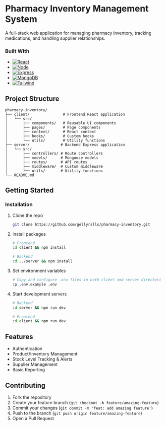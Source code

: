 # Pharmacy Inventory Management System

A full-stack web application for managing pharmacy inventory, tracking medications, and handling supplier relationships.

### Built With

* [![React][React.js]][React-url]
* [![Node][Node.js]][Node-url]
* [![Express][Express.js]][Express-url]
* [![MongoDB][MongoDB]][MongoDB-url]
* [![Tailwind][Tailwind-css]][Tailwind-url]

## Project Structure

```
pharmacy-inventory/
├── client/               # Frontend React application
│   └── src/
│       ├── components/   # Reusable UI components
│       ├── pages/        # Page components
│       ├── context/      # React context
│       ├── hooks/        # Custom hooks
│       └── utils/        # Utility functions
├── server/              # Backend Express application
│   └── src/
│       ├── controllers/ # Route controllers
│       ├── models/      # Mongoose models
│       ├── routes/      # API routes
│       ├── middleware/  # Custom middleware
│       └── utils/       # Utility functions
└── README.md
```

## Getting Started

### Installation

1. Clone the repo
   ```sh
   git clone https://github.com/gellyrslls/pharmacy-inventory.git
   ```
2. Install packages
   ```sh
   # Frontend
   cd client && npm install

   # Backend
   cd ../server && npm install
   ```
3. Set environment variables
   ```sh
   # Copy and configure .env files in both client and server directories
   cp .env.example .env
   ```
4. Start development servers
   ```sh
   # Backend
   cd server && npm run dev

   # Frontend
   cd client && npm run dev
   ```

## Features

- Authentication
- Product/Inventory Management
- Stock Level Tracking & Alerts
- Supplier Management
- Basic Reporting

## Contributing

1. Fork the repository
2. Create your feature branch (`git checkout -b feature/amazing-feature`)
3. Commit your changes (`git commit -m 'feat: add amazing feature'`)
4. Push to the branch (`git push origin feature/amazing-feature`)
5. Open a Pull Request


<!-- MARKDOWN LINKS & IMAGES -->
[contributors-shield]: https://img.shields.io/github/contributors/gellyrslls/pharmacy-inventory.svg?style=for-the-badge
[contributors-url]: https://github.com/gellyrslls/pharmacy-inventory/graphs/contributors
[license-shield]: https://img.shields.io/github/license/gellyrslls/pharmacy-inventory.svg?style=for-the-badge
[license-url]: https://github.com/gellyrslls/pharmacy-inventory/blob/master/LICENSE
[React.js]: https://img.shields.io/badge/React-20232A?style=for-the-badge&logo=react&logoColor=61DAFB
[React-url]: https://reactjs.org/
[Node.js]: https://img.shields.io/badge/node.js-6DA55F?style=for-the-badge&logo=node.js&logoColor=white
[Node-url]: https://nodejs.org/
[Express.js]: https://img.shields.io/badge/express.js-%23404d59.svg?style=for-the-badge&logo=express&logoColor=%2361DAFB
[Express-url]: https://expressjs.com/
[MongoDB]: https://img.shields.io/badge/MongoDB-%234ea94b.svg?style=for-the-badge&logo=mongodb&logoColor=white
[MongoDB-url]: https://www.mongodb.com/
[Tailwind-css]: https://img.shields.io/badge/tailwindcss-%2338B2AC.svg?style=for-the-badge&logo=tailwind-css&logoColor=white
[Tailwind-url]: https://tailwindcss.com/